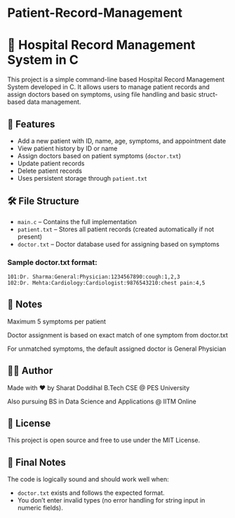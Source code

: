 # Patient-Record-Management
# 🏥 Hospital Record Management System in C

This project is a simple command-line based Hospital Record Management System developed in C. It allows users to manage patient records and assign doctors based on symptoms, using file handling and basic struct-based data management.

## 📂 Features

- Add a new patient with ID, name, age, symptoms, and appointment date
- View patient history by ID or name
- Assign doctors based on patient symptoms (`doctor.txt`)
- Update patient records
- Delete patient records
- Uses persistent storage through `patient.txt`

## 🛠️ File Structure

- `main.c` – Contains the full implementation
- `patient.txt` – Stores all patient records (created automatically if not present)
- `doctor.txt` – Doctor database used for assigning based on symptoms

### Sample doctor.txt format:

```
101:Dr. Sharma:General:Physician:1234567890:cough:1,2,3
102:Dr. Mehta:Cardiology:Cardiologist:9876543210:chest pain:4,5

```
🧾 Notes
---
Maximum 5 symptoms per patient

Doctor assignment is based on exact match of one symptom from doctor.txt

For unmatched symptoms, the default assigned doctor is General Physician

👨‍💻 Author
---
Made with ❤️ by Sharat Doddihal
B.Tech CSE @ PES University

Also pursuing BS in Data Science and Applications @ IITM Online

📜 License
---
This project is open source and free to use under the MIT License.



🧪 Final Notes
---

The code is logically sound and should work well when:
- `doctor.txt` exists and follows the expected format.
- You don’t enter invalid types (no error handling for string input in numeric fields).




